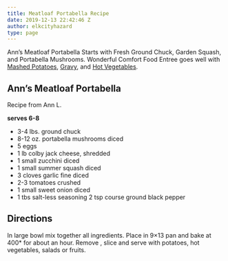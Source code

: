 ```yaml
---
title: Meatloaf Portabella Recipe
date: 2019-12-13 22:42:46 Z
author: elkcityhazard
type: page
---
```


Ann&#8217;s Meatloaf Portabella Starts with Fresh Ground Chuck, Garden Squash, and Portabella Mushrooms. Wonderful Comfort Food Entree goes well with <a href="/wordpress/recipes-for-special-occasions-and-events/homemade-mashed-potatoes-recipe/" rel="noopener noreferrer" target="_blank">Mashed Potatoes</a>, <a href="/wordpress/institutional-recipes-for-200/easy-side-dishes/easy-gravy-recipe/" rel="noopener noreferrer" target="_blank">Gravy</a>, and <a href="/wordpress/hot-vegetables/" rel="noopener noreferrer" target="_blank">Hot Vegetables</a>.

## Ann&#8217;s Meatloaf Portabella

Recipe from Ann L.

**serves 6-8**

  * 3-4 lbs. ground chuck
  * 8-12 oz. portabella mushrooms diced
  * 5 eggs
  * 1 lb colby jack cheese, shredded
  * 1 small zucchini diced
  * 1 small summer squash diced
  * 3 cloves garlic fine diced
  * 2-3 tomatoes crushed 
  * 1 small sweet onion diced
  * 1 tbs salt-less seasoning 2 tsp course ground black pepper

## Directions

In large bowl mix together all ingredients. Place in 9&#215;13 pan and bake at 400* for about an hour. Remove , slice and serve with potatoes, hot vegetables, salads or fruits.